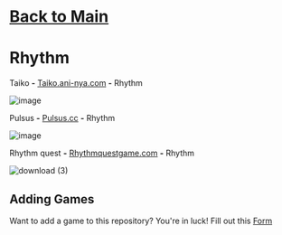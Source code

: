 # [Back to Main](/../main/README.md)

# Rhythm

Taiko **-** <a href="https://taiko.ani-nya.com/">Taiko.ani-nya.com</a> **-** Rhythm 

![image](https://github.com/Zryak/Open-Games/assets/152645699/7f5e2999-73de-422a-9ab5-6f836f2b0907)

Pulsus **-** <a href="https://www.pulsus.cc/play/">Pulsus.cc</a> **-** Rhythm 

![image](https://github.com/Zryak/Open-Games/assets/152645699/8dd53c05-301c-48a9-96c7-e6093bc18241)

Rhythm quest **-** <a href="https://rhythmquestgame.com/demo/rhythm-quest-demo.html">Rhythmquestgame.com</a> **-** Rhythm 

![download (3)](https://github.com/Zryak/Open-Games/assets/152645699/227a02e2-8fb4-43cf-aa68-bc1e07f75d5b)

## Adding Games
Want to add a game to this repository? You're in luck! Fill out this [Form](https://github.com/Zryak/Open-Games/issues/new?assignees=zryak&labels=game%2Cwebsite%2Cadd+game&projects=&template=WebsiteRequest.yml&title=%5BGame%5D%3A+I+want+)
